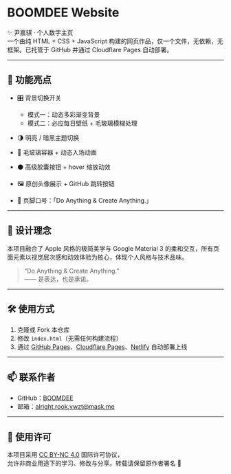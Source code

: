 # BOOMDEE Website

✨ 尹嘉骐 · 个人数字主页  
一个由纯 HTML + CSS + JavaScript 构建的网页作品，仅一个文件，无依赖，无框架。已托管于 GitHub 并通过 Cloudflare Pages 自动部署。

---

## 🚀 功能亮点

- 🎛️ 背景切换开关  
  - 模式一：动态多彩渐变背景  
  - 模式二：必应每日壁纸 + 毛玻璃模糊处理

- 🌗 明亮 / 暗黑主题切换

- 🧊 毛玻璃容器 + 动态入场动画

- ⚫ 高级胶囊按钮 + hover 缩放动效

- 🖼️ 原创头像展示 + GitHub 跳转按钮

- 📝 页脚口号：「Do Anything & Create Anything.」

---

## 🎨 设计理念

本项目融合了 Apple 风格的极简美学与 Google Material 3 的柔和交互，所有页面元素以视觉层次感和动效体验为核心，体现个人风格与技术品味。

> “Do Anything & Create Anything.”  
> —— 是表达，也是承诺。

---

## 🛠 使用方式

1. 克隆或 Fork 本仓库  
2. 修改 `index.html`（无需任何构建流程）  
3. 通过 [GitHub Pages](https://pages.github.com)、[Cloudflare Pages](https://pages.cloudflare.com)、[Netlify](https://www.netlify.com) 自动部署上线

---

## 📫 联系作者

- GitHub：[BOOMDEE](https://github.com/BOOMDEE)  
- 邮箱：[alright.rook.ywzt@mask.me](mailto:alright.rook.ywzt@mask.me)

---

## 📄 使用许可

本项目采用 [CC BY-NC 4.0](https://creativecommons.org/licenses/by-nc/4.0/) 国际许可协议，  
允许非商业用途下的学习、修改与分享。转载请保留原作者署名 🙏
